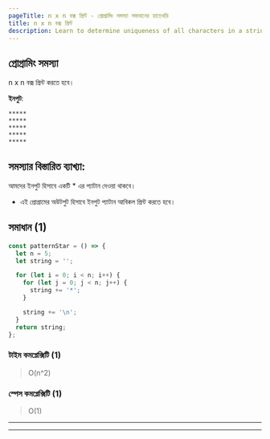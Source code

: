 ```yaml
---
pageTitle: n x n বক্স প্রিন্ট - প্রোগ্রামিং সমস্যা সমাধানের হাতেখড়ি
title: n x n বক্স প্রিন্ট
description: Learn to determine uniqueness of all characters in a string.
---
```


## প্রোগ্রামিং সমস্যা

n x n বক্স প্রিন্ট করতে হবে।

**ইনপুট**:

```
*****
*****
*****
*****
*****
```

## সমস্যার বিস্তারিত ব্যাখ্যা:

আমদের ইনপুট হিসাবে একটি \* এর প্যাটান দেওয়া থাকবে।

- এই প্রোগ্রামের অউটপুট হিসাবে ইনপুট প্যাটান আবিকল প্রিন্ট করতে হবে।

## সমাধান (1)

```js
const patternStar = () => {
  let n = 5;
  let string = '';

  for (let i = 0; i < n; i++) {
    for (let j = 0; j < n; j++) {
      string += '*';
    }

    string += '\n';
  }
  return string;
};
```

### টাইম কমপ্লেক্সিটি (1)

> O(n^2)

### স্পেস কমপ্লেক্সিটি (1)

> O(1)

---

---
